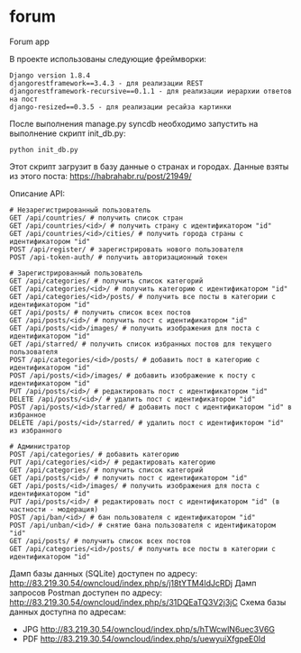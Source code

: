# forum
Forum app

В проекте использованы следующие фреймворки:

```
Django version 1.8.4
djangorestframework==3.4.3 - для реализации REST
djangorestframework-recursive==0.1.1 - для реализации иерархии ответов на пост
django-resized==0.3.5 - для реализации ресайза картинки
```

После выполнения manage.py syncdb необходимо запустить на выполнение скрипт init_db.py:

```
python init_db.py
```

Этот скрипт загрузит в базу данные о странах и городах. Данные взяты из этого поста: https://habrahabr.ru/post/21949/

Описание API:

```
# Незарегистрированный пользователь
GET /api/countries/ # получить список стран
GET /api/countries/<id>/ # получить страну с идентификатором "id"
GET /api/countries/<id>/cities/ # получить города страны с идентификатором "id"
POST /api/register/ # зарегистрировать нового пользователя
POST /api-token-auth/ # получить авторизационный токен

# Зарегистрированный пользователь
GET /api/categories/ # получить список категорий
GET /api/categories/<id>/ # получить категорию с идентификатором "id"
GET /api/categories/<id>/posts/ # получить все посты в категории с идентификатором "id"
GET /api/posts/ # получить список всех постов
GET /api/posts/<id>/ # получить пост с идентификатором "id"
GET /api/posts/<id>/images/ # получить изображения для поста с идентификатором "id"
GET /api/starred/ # получить список избранных постов для текущего пользователя
POST /api/categories/<id>/posts/ # добавить пост в категорию с идентификатором "id"
POST /api/posts/<id>/images/ # добавить изображение к посту c идентификатором "id"
PUT /api/posts/<id>/ # редактировать пост с идентификатором "id"
DELETE /api/posts/<id>/ # удалить пост с идентификатором "id"
POST /api/posts/<id>/starred/ # добавить пост с идентификатором "id" в избранное
DELETE /api/posts/<id>/starred/ # удалить пост с идентификтором "id" из избранного

# Администратор
POST /api/categories/ # добавить категорию
PUT /api/categories/<id>/ # редактировать категорию
GET /api/categories/ # получить список категорий
GET /api/posts/<id>/ # получить пост с идентификатором "id"
GET /api/posts/<id>/images/ # получить изображения для поста с идентификатором "id"
PUT /api/posts/<id>/ # редактировать пост с идентификатором "id" (в частности - модерация)
POST /api/ban/<id>/ # бан пользователя с идентификатором "id"
POST /api/unban/<id>/ # снятие бана пользователя с идентификатором "id"
GET /api/posts/ # получить список всех постов
GET /api/categories/<id>/posts/ # получить все посты в категории с идентификатором "id"
```

Дамп базы данных (SQLite) доступен по адресу: http://83.219.30.54/owncloud/index.php/s/j18tYTM4ldJcRDj
Дамп запросов Postman доступен по адресу: http://83.219.30.54/owncloud/index.php/s/31DQEaTQ3V2j3jC
Схема базы данных доступна по адресам:
 - JPG http://83.219.30.54/owncloud/index.php/s/hTWcwlN6uec3V6G
 - PDF http://83.219.30.54/owncloud/index.php/s/uewyuiXfgpeE0Id 
